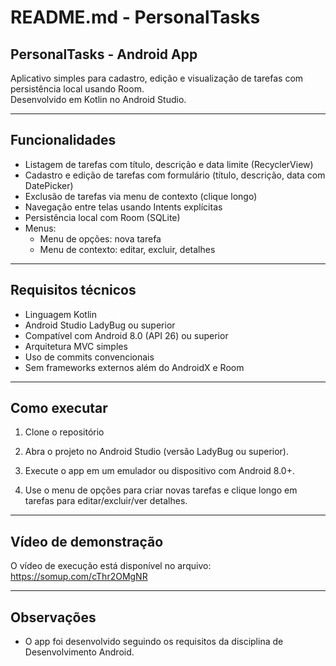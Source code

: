 # README.md - PersonalTasks

## PersonalTasks - Android App

Aplicativo simples para cadastro, edição e visualização de tarefas com persistência local usando Room.  
Desenvolvido em Kotlin no Android Studio.

---

## Funcionalidades

- Listagem de tarefas com título, descrição e data limite (RecyclerView)  
- Cadastro e edição de tarefas com formulário (título, descrição, data com DatePicker)  
- Exclusão de tarefas via menu de contexto (clique longo)  
- Navegação entre telas usando Intents explícitas  
- Persistência local com Room (SQLite)  
- Menus:  
  - Menu de opções: nova tarefa  
  - Menu de contexto: editar, excluir, detalhes  

---

## Requisitos técnicos

- Linguagem Kotlin  
- Android Studio LadyBug ou superior  
- Compatível com Android 8.0 (API 26) ou superior  
- Arquitetura MVC simples  
- Uso de commits convencionais  
- Sem frameworks externos além do AndroidX e Room  

---

## Como executar

1. Clone o repositório

2. Abra o projeto no Android Studio (versão LadyBug ou superior).

3. Execute o app em um emulador ou dispositivo com Android 8.0+.

4. Use o menu de opções para criar novas tarefas e clique longo em tarefas para editar/excluir/ver detalhes.


---

## Vídeo de demonstração

O vídeo de execução está disponível no arquivo:  
https://somup.com/cThr2OMgNR

---

## Observações

- O app foi desenvolvido seguindo os requisitos da disciplina de Desenvolvimento Android.  

